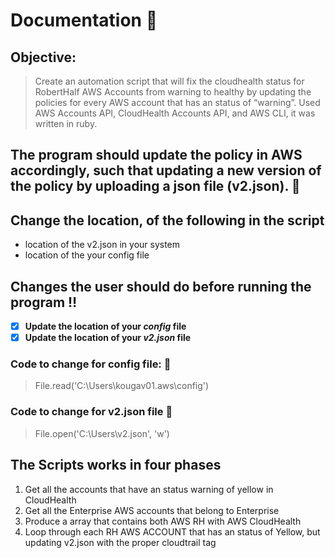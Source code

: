 
# Documentation :memo: #
## Objective: ##
> Create an automation script that will fix the cloudhealth status for RobertHalf AWS Accounts from warning to healthy by updating the policies for every AWS account that has an status of “warning”. Used AWS Accounts API, CloudHealth Accounts API, and AWS CLI, it was written in ruby.
## The program should update the policy in AWS accordingly, such that updating a new version of the policy by uploading a json file (v2.json). :page_facing_up: ##

## Change the location, of the following in the script ##
- location of the v2.json in your system
- location of the your config file

## Changes the user should do before running the program :bangbang: ##
- [x] **Update the location of your _config_ file** 
- [x] **Update the location of your _v2.json_ file** 

### Code to change for config file: :red_circle:
> File.read('C:\Users\kougav01\.aws\config')

### Code to change for v2.json file :red_circle:
> File.open('C:\Users\v2.json', 'w')

## The Scripts works in four phases  ##
1. Get all the accounts that have an status warning of yellow in CloudHealth
2. Get all the Enterprise AWS accounts that belong to Enterprise
3. Produce a array that contains both AWS RH with AWS CloudHealth
4. Loop through each RH AWS ACCOUNT that has an status of Yellow, but updating v2.json with the proper cloudtrail tag


